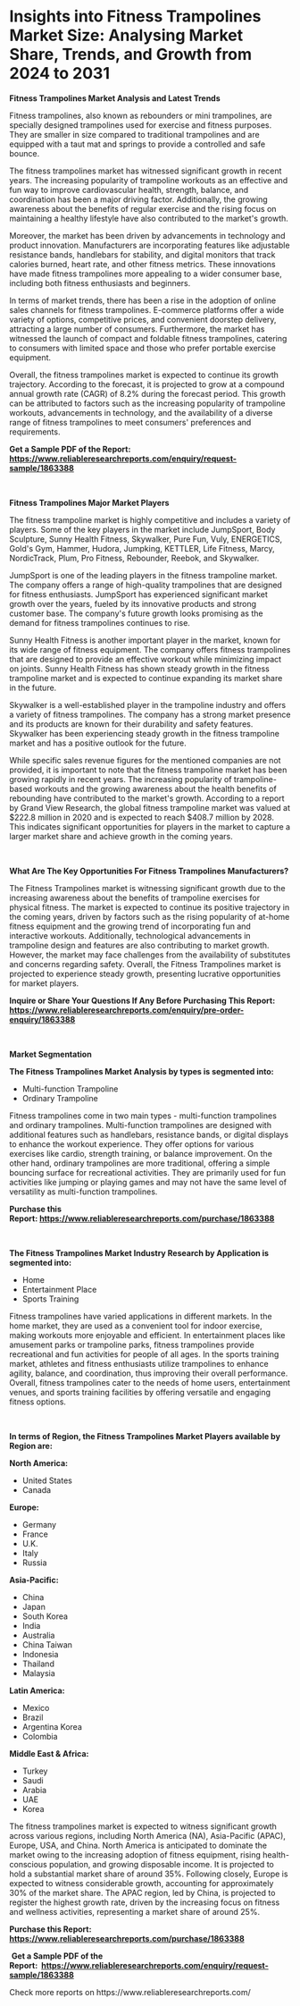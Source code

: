 <p><h1>Insights into Fitness Trampolines Market Size: Analysing Market Share, Trends, and Growth from 2024 to 2031</h1></p><p><strong>Fitness Trampolines Market Analysis and Latest Trends</strong></p>
<p><p>Fitness trampolines, also known as rebounders or mini trampolines, are specially designed trampolines used for exercise and fitness purposes. They are smaller in size compared to traditional trampolines and are equipped with a taut mat and springs to provide a controlled and safe bounce.</p><p>The fitness trampolines market has witnessed significant growth in recent years. The increasing popularity of trampoline workouts as an effective and fun way to improve cardiovascular health, strength, balance, and coordination has been a major driving factor. Additionally, the growing awareness about the benefits of regular exercise and the rising focus on maintaining a healthy lifestyle have also contributed to the market's growth.</p><p>Moreover, the market has been driven by advancements in technology and product innovation. Manufacturers are incorporating features like adjustable resistance bands, handlebars for stability, and digital monitors that track calories burned, heart rate, and other fitness metrics. These innovations have made fitness trampolines more appealing to a wider consumer base, including both fitness enthusiasts and beginners.</p><p>In terms of market trends, there has been a rise in the adoption of online sales channels for fitness trampolines. E-commerce platforms offer a wide variety of options, competitive prices, and convenient doorstep delivery, attracting a large number of consumers. Furthermore, the market has witnessed the launch of compact and foldable fitness trampolines, catering to consumers with limited space and those who prefer portable exercise equipment.</p><p>Overall, the fitness trampolines market is expected to continue its growth trajectory. According to the forecast, it is projected to grow at a compound annual growth rate (CAGR) of 8.2% during the forecast period. This growth can be attributed to factors such as the increasing popularity of trampoline workouts, advancements in technology, and the availability of a diverse range of fitness trampolines to meet consumers' preferences and requirements.</p></p>
<p><strong>Get a Sample PDF of the Report:&nbsp; <a href="https://www.reliableresearchreports.com/enquiry/request-sample/1863388">https://www.reliableresearchreports.com/enquiry/request-sample/1863388</a></strong></p>
<p>&nbsp;</p>
<p><strong>Fitness Trampolines Major Market Players</strong></p>
<p><p>The fitness trampoline market is highly competitive and includes a variety of players. Some of the key players in the market include JumpSport, Body Sculpture, Sunny Health Fitness, Skywalker, Pure Fun, Vuly, ENERGETICS, Gold's Gym, Hammer, Hudora, Jumpking, KETTLER, Life Fitness, Marcy, NordicTrack, Plum, Pro Fitness, Rebounder, Reebok, and Skywalker.</p><p>JumpSport is one of the leading players in the fitness trampoline market. The company offers a range of high-quality trampolines that are designed for fitness enthusiasts. JumpSport has experienced significant market growth over the years, fueled by its innovative products and strong customer base. The company's future growth looks promising as the demand for fitness trampolines continues to rise.</p><p>Sunny Health Fitness is another important player in the market, known for its wide range of fitness equipment. The company offers fitness trampolines that are designed to provide an effective workout while minimizing impact on joints. Sunny Health Fitness has shown steady growth in the fitness trampoline market and is expected to continue expanding its market share in the future.</p><p>Skywalker is a well-established player in the trampoline industry and offers a variety of fitness trampolines. The company has a strong market presence and its products are known for their durability and safety features. Skywalker has been experiencing steady growth in the fitness trampoline market and has a positive outlook for the future.</p><p>While specific sales revenue figures for the mentioned companies are not provided, it is important to note that the fitness trampoline market has been growing rapidly in recent years. The increasing popularity of trampoline-based workouts and the growing awareness about the health benefits of rebounding have contributed to the market's growth. According to a report by Grand View Research, the global fitness trampoline market was valued at $222.8 million in 2020 and is expected to reach $408.7 million by 2028. This indicates significant opportunities for players in the market to capture a larger market share and achieve growth in the coming years.</p></p>
<p>&nbsp;</p>
<p><strong>What Are The Key Opportunities For Fitness Trampolines Manufacturers?</strong></p>
<p><p>The Fitness Trampolines market is witnessing significant growth due to the increasing awareness about the benefits of trampoline exercises for physical fitness. The market is expected to continue its positive trajectory in the coming years, driven by factors such as the rising popularity of at-home fitness equipment and the growing trend of incorporating fun and interactive workouts. Additionally, technological advancements in trampoline design and features are also contributing to market growth. However, the market may face challenges from the availability of substitutes and concerns regarding safety. Overall, the Fitness Trampolines market is projected to experience steady growth, presenting lucrative opportunities for market players.</p></p>
<p><strong>Inquire or Share Your Questions If Any Before Purchasing This Report: <a href="https://www.reliableresearchreports.com/enquiry/pre-order-enquiry/1863388">https://www.reliableresearchreports.com/enquiry/pre-order-enquiry/1863388</a></strong></p>
<p>&nbsp;</p>
<p><strong>Market Segmentation</strong></p>
<p><strong>The Fitness Trampolines Market Analysis by types is segmented into:</strong></p>
<p><ul><li>Multi-function Trampoline</li><li>Ordinary Trampoline</li></ul></p>
<p><p>Fitness trampolines come in two main types - multi-function trampolines and ordinary trampolines. Multi-function trampolines are designed with additional features such as handlebars, resistance bands, or digital displays to enhance the workout experience. They offer options for various exercises like cardio, strength training, or balance improvement. On the other hand, ordinary trampolines are more traditional, offering a simple bouncing surface for recreational activities. They are primarily used for fun activities like jumping or playing games and may not have the same level of versatility as multi-function trampolines.</p></p>
<p><strong>Purchase this Report:&nbsp;<a href="https://www.reliableresearchreports.com/purchase/1863388">https://www.reliableresearchreports.com/purchase/1863388</a></strong></p>
<p>&nbsp;</p>
<p><strong>The Fitness Trampolines Market Industry Research by Application is segmented into:</strong></p>
<p><ul><li>Home</li><li>Entertainment Place</li><li>Sports Training</li></ul></p>
<p><p>Fitness trampolines have varied applications in different markets. In the home market, they are used as a convenient tool for indoor exercise, making workouts more enjoyable and efficient. In entertainment places like amusement parks or trampoline parks, fitness trampolines provide recreational and fun activities for people of all ages. In the sports training market, athletes and fitness enthusiasts utilize trampolines to enhance agility, balance, and coordination, thus improving their overall performance. Overall, fitness trampolines cater to the needs of home users, entertainment venues, and sports training facilities by offering versatile and engaging fitness options.</p></p>
<p>&nbsp;</p>
<p><strong>In terms of Region, the Fitness Trampolines Market Players available by Region are:</strong></p>
<p>
    <p> <strong> North America: </strong>
        <ul>
            <li>United States</li>
            <li>Canada</li>
        </ul>
        </p> 
    <p> <strong> Europe: </strong>
        <ul>
            <li>Germany</li>
            <li>France</li>
            <li>U.K.</li>
            <li>Italy</li>
            <li>Russia</li>
        </ul>
        </p> 
    <p> <strong> Asia-Pacific: </strong>
        <ul>
            <li>China</li>
            <li>Japan</li>
            <li>South Korea</li>
            <li>India</li>
            <li>Australia</li>
            <li>China Taiwan</li>
            <li>Indonesia</li>
            <li>Thailand</li>
            <li>Malaysia</li>
        </ul>
        </p> 
    <p> <strong> Latin America: </strong>
        <ul>
            <li>Mexico</li>
            <li>Brazil</li>
            <li>Argentina Korea</li>
            <li>Colombia</li>
        </ul>
        </p> 
    <p> <strong> Middle East & Africa: </strong>
        <ul>
            <li>Turkey</li>
            <li>Saudi</li>
            <li>Arabia</li>
            <li>UAE</li>
            <li>Korea</li>
        </ul>
    </p>
    </p>
<p><p>The fitness trampolines market is expected to witness significant growth across various regions, including North America (NA), Asia-Pacific (APAC), Europe, USA, and China. North America is anticipated to dominate the market owing to the increasing adoption of fitness equipment, rising health-conscious population, and growing disposable income. It is projected to hold a substantial market share of around 35%. Following closely, Europe is expected to witness considerable growth, accounting for approximately 30% of the market share. The APAC region, led by China, is projected to register the highest growth rate, driven by the increasing focus on fitness and wellness activities, representing a market share of around 25%.</p></p>
<p><strong>Purchase this Report: <a href="https://www.reliableresearchreports.com/purchase/1863388">https://www.reliableresearchreports.com/purchase/1863388</a></strong></p>
<p>&nbsp;<strong>Get a Sample PDF of the Report:&nbsp;&nbsp;<a href="https://www.reliableresearchreports.com/enquiry/request-sample/1863388">https://www.reliableresearchreports.com/enquiry/request-sample/1863388</a></strong></p>
<p><strong></strong></p>
<p>Check more reports on https://www.reliableresearchreports.com/</p>